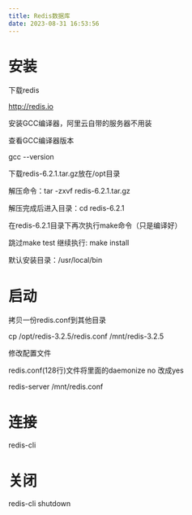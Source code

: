 ```yaml
---
title: Redis数据库
date: 2023-08-31 16:53:56
---
```


# 安装



下载redis



http://redis.io



安装GCC编译器，阿里云自带的服务器不用装



查看GCC编译器版本



gcc --version



下载redis-6.2.1.tar.gz放在/opt目录



解压命令：tar -zxvf redis-6.2.1.tar.gz



解压完成后进入目录：cd redis-6.2.1



在redis-6.2.1目录下再次执行make命令（只是编译好）



跳过make test 继续执行: make install



默认安装目录：/usr/local/bin



# 启动



拷贝一份redis.conf到其他目录



cp  /opt/redis-3.2.5/redis.conf  /mnt/redis-3.2.5



修改配置文件



redis.conf(128行)文件将里面的daemonize no 改成yes



redis-server /mnt/redis.conf



# 连接



redis-cli



# 关闭



redis-cli shutdown
